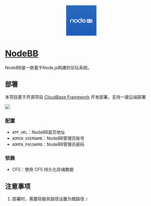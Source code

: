 <p align="center">
  <img height="100px" src="./logo.png" />
</p>

# [NodeBB](https://github.com/NodeBB/NodeBB)

NodeBB是一款基于Node.js构建的论坛系统。

## 部署

本项目基于开源项目 [CloudBase Framework](https://github.com/Tencent/cloudbase-framework) 开发部署，支持一键云端部署

[![](https://main.qcloudimg.com/raw/67f5a389f1ac6f3b4d04c7256438e44f.svg)](https://console.cloud.tencent.com/tcb/env/index?action=CreateAndDeployCloudBaseProject&appUrl=https%3A%2F%2Fgithub.com%2FTencent-Cloud-Plugins%2FTencentCloudBase-NodeBB&branch=master)
### 配置
- `APP_URL`：NodeBB首页地址
- `ADMIN_USERNAME`：NodeBB管理员账号
- `ADMIN_PASSWORD`：NodeBB管理员密码

### 依赖

- CFS：使用 CFS 持久化存储数据

## 注意事项

1. 部署时，需要将服务路径设置为根路径 `/`
